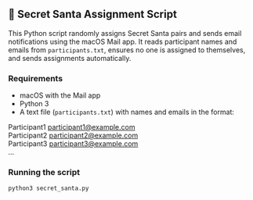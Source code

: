 ## 🎅 Secret Santa Assignment Script  

This Python script randomly assigns Secret Santa pairs and sends email notifications using the macOS Mail app. It reads participant names and emails from `participants.txt`, ensures no one is assigned to themselves, and sends assignments automatically.  

### Requirements  
- macOS with the Mail app  
- Python 3
- A text file (`participants.txt`) with names and emails in the format:  

Participant1 <participant1@example.com>  
Participant2 <participant2@example.com>  
Participant3 <participant3@example.com>  
... 

### Running the script  
 
```sh
python3 secret_santa.py
